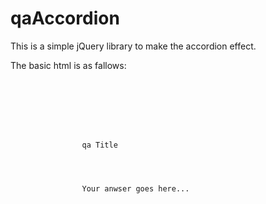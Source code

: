 qaAccordion
===========

This is a simple jQuery library to make the accordion effect.

The basic html is as fallows:

<code>
	<div id="qaAccordion_wrapper">
		<div class="qa_item">
			<div class="qa_question qa_off">
				qa Title
			</div>
			<div class="qa_answer">
				Your anwser goes here...
			</div>
		</div>
	</div><!-- qaAccordion_wrapper -->
</code>